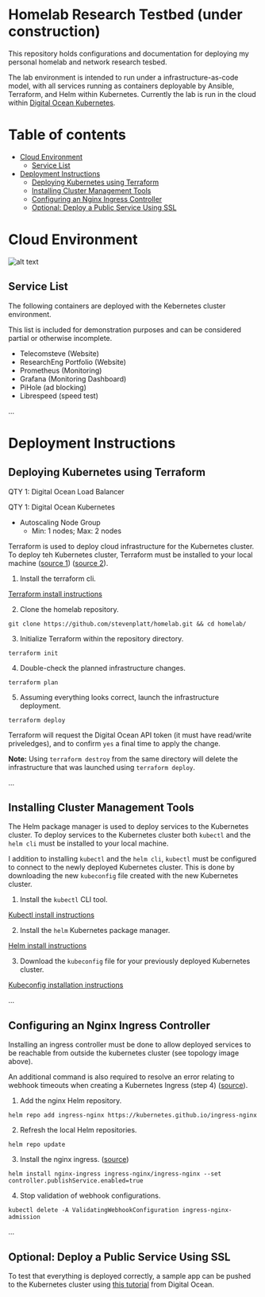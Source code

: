 # Homelab Research Testbed (under construction)

This repository holds configurations and documentation for deploying my personal homelab and network research tesbed.

The lab environment is intended to run under a infrastructure-as-code model, with all services running as containers deployable by Ansible, Terraform, and Helm within Kubernetes. Currently the lab is run in the cloud within [Digital Ocean Kubernetes](https://www.digitalocean.com/products/kubernetes/). 

# Table of contents

<!--ts-->

- [Cloud Environment](#cloud-environment)
  - [Service List](#service-list)
- [Deployment Instructions](#deployment-instructions)
  - [Deploying Kubernetes using Terraform](#deploying-kubernetes-using-terraform)
  - [Installing Cluster Management Tools](#installing-cluster-management-tools)
  - [Configuring an Nginx Ingress Controller](#configuring-an-nginx-ingress-controller)
  - [Optional: Deploy a Public Service Using SSL](#deploy-a-public-service-using-ssl)
<!--te-->

# Cloud Environment

![alt text](https://github.com/stevenplatt/homelab/blob/main/cloud_k8s.jpg?raw=true)

  
## Service List

The following containers are deployed with the Kebernetes cluster environment. 

This list is included for demonstration purposes and can be considered partial or otherwise incomplete. 

- Telecomsteve (Website)
- ResearchEng Portfolio (Website)
- Prometheus (Monitoring)
- Grafana (Monitoring Dashboard)
- PiHole (ad blocking)
- Librespeed (speed test)
  
...
  
# Deployment Instructions

## Deploying Kubernetes using Terraform

QTY 1: Digital Ocean Load Balancer  

QTY 1: Digital Ocean Kubernetes
- Autoscaling Node Group
  -  Min: 1 nodes; Max: 2 nodes 

Terraform is used to deploy cloud infrastructure for the Kubernetes cluster. 
To deploy teh Kubernetes cluster, Terraform must be installed to your local machine ([source 1](https://registry.terraform.io/providers/digitalocean/digitalocean/latest/docs/resources/kubernetes_cluster)) ([source 2](https://www.youtube.com/watch?v=U5suIJwobiQ)).

1. Install the terraform cli.

[Terraform install instructions](https://learn.hashicorp.com/tutorials/terraform/install-cli)

2. Clone the homelab repository.

`git clone https://github.com/stevenplatt/homelab.git && cd homelab/`

3. Initialize Terraform within the repository directory. 

`terraform init`

4. Double-check the planned infrastructure changes. 

`terraform plan`

5. Assuming everything looks correct, launch the infrastructure deployment. 

`terraform deploy`

Terraform will request the Digital Ocean API token (it must have read/write priveledges), and to confirm `yes` a final time to apply the change.

**Note:** Using `terraform destroy` from the same directory will delete the infrastructure that was launched using `terraform deploy`.
  
...
  

## Installing Cluster Management Tools

The Helm package manager is used to deploy services to the Kubernetes cluster.
To deploy services to the Kubernetes cluster both `kubectl` and the `helm cli` must be installed to your local machine. 

I addition to installing `kubectl` and the `helm cli`, `kubectl` must be configured to connect to the newly deployed Kubernetes cluster. This is done by downloading the new `kubeconfig` file created with the new Kubernetes cluster. 

1. Install the `kubectl` CLI tool.

[Kubectl install instructions](https://kubernetes.io/docs/tasks/tools/)

2. Install the `helm` Kubernetes package manager.

[Helm install instructions](https://helm.sh/docs/intro/install/)

3. Download the `kubeconfig` file for your previously deployed Kubernetes cluster. 

[Kubeconfig installation instructions](https://docs.digitalocean.com/products/kubernetes/how-to/connect-to-cluster/)
   
...
   
## Configuring an Nginx Ingress Controller

Installing an ingress controller must be done to allow deployed services to be reachable from outside the kubernetes cluster (see topology image above).

An additional command is also required to resolve an error relating to webhook timeouts when creating a Kubernetes Ingress (step 4) ([source](https://stackoverflow.com/questions/61616203/nginx-ingress-controller-failed-calling-webhook)). 

1. Add the nginx Helm repository.

`helm repo add ingress-nginx https://kubernetes.github.io/ingress-nginx`

2. Refresh the local Helm repositories.

`helm repo update`

3. Install the nginx ingress. ([source](https://www.digitalocean.com/community/tutorials/how-to-set-up-an-nginx-ingress-on-digitalocean-kubernetes-using-helm))

`helm install nginx-ingress ingress-nginx/ingress-nginx --set controller.publishService.enabled=true`

4. Stop validation of webhook configurations.

`kubectl delete -A ValidatingWebhookConfiguration ingress-nginx-admission`
  
...
  
## Optional: Deploy a Public Service Using SSL

To test that everything is deployed correctly, a sample app can be pushed to the Kubernetes cluster using [this tutorial](https://www.digitalocean.com/community/tutorials/how-to-set-up-an-nginx-ingress-on-digitalocean-kubernetes-using-helm) from Digital Ocean. 

